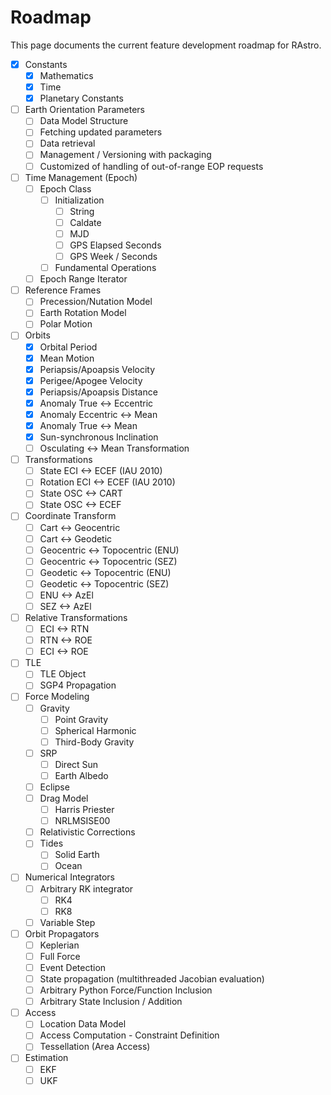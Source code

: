 # Roadmap

This page documents the current feature development roadmap for RAstro.

- [x] Constants
    - [x] Mathematics
    - [x] Time
    - [x] Planetary Constants
- [ ] Earth Orientation Parameters
    - [ ] Data Model Structure
    - [ ] Fetching updated parameters
    - [ ] Data retrieval
    - [ ] Management / Versioning with packaging
    - [ ] Customized of handling of out-of-range EOP requests
- [ ] Time Management (Epoch)
    - [ ] Epoch Class
        - [ ] Initialization
            - [ ] String
            - [ ] Caldate
            - [ ] MJD
            - [ ] GPS Elapsed Seconds
            - [ ] GPS Week / Seconds
        - [ ] Fundamental Operations
    - [ ] Epoch Range Iterator
- [ ] Reference Frames
    - [ ] Precession/Nutation Model
    - [ ] Earth Rotation Model
    - [ ] Polar Motion
- [ ] Orbits
    - [x] Orbital Period
    - [x] Mean Motion
    - [x] Periapsis/Apoapsis Velocity
    - [x] Perigee/Apogee Velocity
    - [x] Periapsis/Apoapsis Distance
    - [x] Anomaly True <-> Eccentric
    - [x] Anomaly Eccentric <-> Mean
    - [x] Anomaly True <-> Mean
    - [x] Sun-synchronous Inclination
    - [ ] Osculating <-> Mean Transformation
- [ ] Transformations
    - [ ] State ECI <-> ECEF (IAU 2010)
    - [ ] Rotation ECI <-> ECEF (IAU 2010)
    - [ ] State OSC <-> CART
    - [ ] State OSC <-> ECEF
- [ ] Coordinate Transform
    - [ ] Cart <-> Geocentric
    - [ ] Cart <-> Geodetic
    - [ ] Geocentric <-> Topocentric (ENU)
    - [ ] Geocentric <-> Topocentric (SEZ)
    - [ ] Geodetic <-> Topocentric (ENU)
    - [ ] Geodetic <-> Topocentric (SEZ)
    - [ ] ENU <-> AzEl
    - [ ] SEZ <-> AzEl
- [ ] Relative Transformations
    - [ ] ECI <-> RTN
    - [ ] RTN <-> ROE
    - [ ] ECI <-> ROE
- [ ] TLE
    - [ ] TLE Object
    - [ ] SGP4 Propagation
- [ ] Force Modeling
    - [ ] Gravity
        - [ ] Point Gravity
        - [ ] Spherical Harmonic
        - [ ] Third-Body Gravity
    - [ ] SRP
        - [ ] Direct Sun
        - [ ] Earth Albedo
    - [ ] Eclipse
    - [ ] Drag Model
        - [ ] Harris Priester
        - [ ] NRLMSISE00
    - [ ] Relativistic Corrections
    - [ ] Tides 
        - [ ] Solid Earth
        - [ ] Ocean
- [ ] Numerical Integrators
    - [ ] Arbitrary RK integrator
        - [ ] RK4
        - [ ] RK8
    - [ ] Variable Step
- [ ] Orbit Propagators
    - [ ] Keplerian
    - [ ] Full Force
    - [ ] Event Detection
    - [ ] State propagation (multithreaded Jacobian evaluation)
    - [ ] Arbitrary Python Force/Function Inclusion
    - [ ] Arbitrary State Inclusion / Addition
- [ ] Access
    - [ ] Location Data Model
    - [ ] Access Computation - Constraint Definition
    - [ ] Tessellation (Area Access)
- [ ] Estimation
    - [ ] EKF
    - [ ] UKF